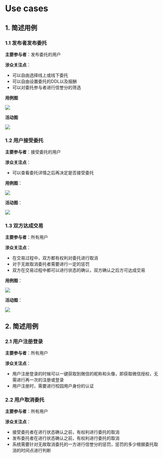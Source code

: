 # Use cases

## 1. 简述用例

### 1.1 发布者发布委托

**主要参与者**：发布委托的用户

**涉众关注点**：

- 可以自由选择线上或线下委托
- 可以自由设置委托的DDL以及报酬
- 可以对委托参与者进行信誉分的筛选

**用例图**

![](imgs/06-02/奶牛发布委托用例图.jpg)

**活动图**

![](imgs/06-02/奶牛发布委托活动图.jpg)

### 1.2 用户接受委托

**主要参与者**：接受委托的用户

**涉众关注点**：

- 可以查看委托详情之后再决定是否接受委托

**用例图**：

![](imgs/06-02/用户接受委托用例图.jpg)

**活动图**：

![](imgs/06-02/用户接受委托活动图.jpg)

### 1.3 双方达成交易

**主要参与者**：所有用户

**涉众关注点**：

- 在交易过程中，双方都有权利对委托进行取消
- 对于无故取消委托者需要进行一定的惩罚
- 双方在交易过程中都可以进行状态的确认，双方确认之后方可达成交易

**用例图**：

![](imgs/06-02/用户交易用例图.jpg)

**活动图**：

![](imgs/06-02/用户交易活动图.jpg)

## 2. 简述用例

### 2.1 用户注册登录

**主要参与者**：所有用户

**涉众关注点**：

- 用户注册登录的时候可以一键获取到微信的昵称和头像，即获取微信授权，无需进行再一次的注册或登录
- 用户注册时，需要进行校园用户身份的认证

### 2.2 用户取消委托

**主要参与者**：所有用户

**涉众关注点**：

- 接受委托者在进行状态确认之前，有权利进行委托的取消
- 发布委托者在进行状态确认之前，有权利进行委托的取消
- 系统需要针对无故取消委托的一方进行信誉分的惩罚，惩罚的多少根据委托取消的时间点进行判断



